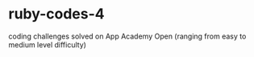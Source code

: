# ruby-codes-4
coding challenges solved on App Academy Open (ranging from easy to medium level difficulty)
